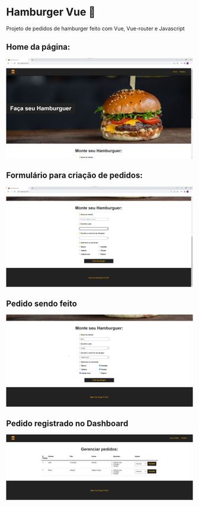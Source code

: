 # Hamburger Vue 🍔

Projeto de pedidos de hamburger feito com Vue, Vue-router e Javascript

## Home da página:

![Banner e HomePage](markdown/home-hamburger.png)

## Formulário para criação de pedidos:

![Burger Formulário](markdown/form-hamburguer.png)

## Pedido sendo feito

![Pedido feito no BurgerForm](markdown/register.png)

## Pedido registrado no Dashboard

![Pedido registrado](markdown/register-successful.png)